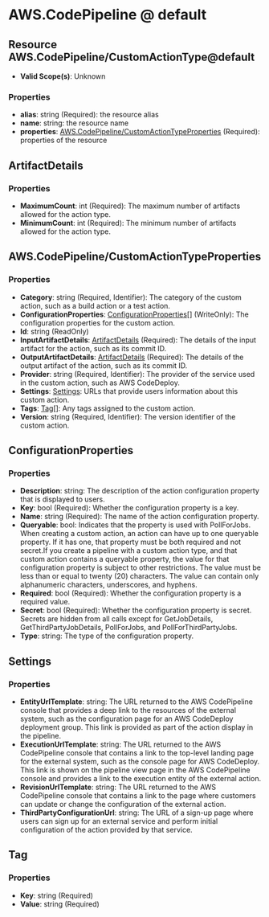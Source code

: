 # AWS.CodePipeline @ default

## Resource AWS.CodePipeline/CustomActionType@default
* **Valid Scope(s)**: Unknown
### Properties
* **alias**: string (Required): the resource alias
* **name**: string: the resource name
* **properties**: [AWS.CodePipeline/CustomActionTypeProperties](#awscodepipelinecustomactiontypeproperties) (Required): properties of the resource

## ArtifactDetails
### Properties
* **MaximumCount**: int (Required): The maximum number of artifacts allowed for the action type.
* **MinimumCount**: int (Required): The minimum number of artifacts allowed for the action type.

## AWS.CodePipeline/CustomActionTypeProperties
### Properties
* **Category**: string (Required, Identifier): The category of the custom action, such as a build action or a test action.
* **ConfigurationProperties**: [ConfigurationProperties](#configurationproperties)[] (WriteOnly): The configuration properties for the custom action.
* **Id**: string (ReadOnly)
* **InputArtifactDetails**: [ArtifactDetails](#artifactdetails) (Required): The details of the input artifact for the action, such as its commit ID.
* **OutputArtifactDetails**: [ArtifactDetails](#artifactdetails) (Required): The details of the output artifact of the action, such as its commit ID.
* **Provider**: string (Required, Identifier): The provider of the service used in the custom action, such as AWS CodeDeploy.
* **Settings**: [Settings](#settings): URLs that provide users information about this custom action.
* **Tags**: [Tag](#tag)[]: Any tags assigned to the custom action.
* **Version**: string (Required, Identifier): The version identifier of the custom action.

## ConfigurationProperties
### Properties
* **Description**: string: The description of the action configuration property that is displayed to users. 
* **Key**: bool (Required): Whether the configuration property is a key.
* **Name**: string (Required): The name of the action configuration property.
* **Queryable**: bool: Indicates that the property is used with PollForJobs. When creating a custom action, an action can have up to one queryable property. If it has one, that property must be both required and not secret.If you create a pipeline with a custom action type, and that custom action contains a queryable property, the value for that configuration property is subject to other restrictions. The value must be less than or equal to twenty (20) characters. The value can contain only alphanumeric characters, underscores, and hyphens. 
* **Required**: bool (Required): Whether the configuration property is a required value.
* **Secret**: bool (Required): Whether the configuration property is secret. Secrets are hidden from all calls except for GetJobDetails, GetThirdPartyJobDetails, PollForJobs, and PollForThirdPartyJobs.
* **Type**: string: The type of the configuration property.

## Settings
### Properties
* **EntityUrlTemplate**: string: The URL returned to the AWS CodePipeline console that provides a deep link to the resources of the external system, such as the configuration page for an AWS CodeDeploy deployment group. This link is provided as part of the action display in the pipeline. 
* **ExecutionUrlTemplate**: string: The URL returned to the AWS CodePipeline console that contains a link to the top-level landing page for the external system, such as the console page for AWS CodeDeploy. This link is shown on the pipeline view page in the AWS CodePipeline console and provides a link to the execution entity of the external action. 
* **RevisionUrlTemplate**: string: The URL returned to the AWS CodePipeline console that contains a link to the page where customers can update or change the configuration of the external action. 
* **ThirdPartyConfigurationUrl**: string: The URL of a sign-up page where users can sign up for an external service and perform initial configuration of the action provided by that service.

## Tag
### Properties
* **Key**: string (Required)
* **Value**: string (Required)

